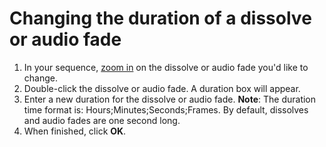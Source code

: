 # Changing the duration of a dissolve or audio fade

1. In your sequence, [zoom in](../editing-in-the-timeline-panel/zooming-in-and-out.md) on the dissolve or audio fade you'd like to change.&#x20;
2. Double-click the dissolve or audio fade. A duration box will appear.&#x20;
3. Enter a new duration for the dissolve or audio fade. **Note**: The duration time format is: Hours;Minutes;Seconds;Frames. By default, dissolves and audio fades are one second long.
4. When finished, click **OK**.
